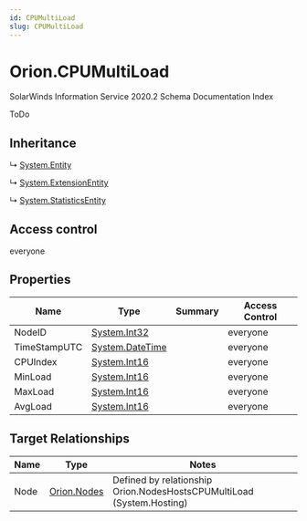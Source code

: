 ```yaml
---
id: CPUMultiLoad
slug: CPUMultiLoad
---
```


# Orion.CPUMultiLoad

SolarWinds Information Service 2020.2 Schema Documentation Index

ToDo

## Inheritance

↳ [System.Entity](./../System/Entity)

↳ [System.ExtensionEntity](./../System/ExtensionEntity)

↳ [System.StatisticsEntity](./../System/StatisticsEntity)

## Access control

everyone

## Properties

| Name | Type | Summary | Access Control |
| ------ | ------ | ------ | ------ |
| NodeID | [System.Int32](https://docs.microsoft.com/en-us/dotnet/api/system.int32) |  | everyone |
| TimeStampUTC | [System.DateTime](https://docs.microsoft.com/en-us/dotnet/api/system.datetime) |  | everyone |
| CPUIndex | [System.Int16](https://docs.microsoft.com/en-us/dotnet/api/system.int16) |  | everyone |
| MinLoad | [System.Int16](https://docs.microsoft.com/en-us/dotnet/api/system.int16) |  | everyone |
| MaxLoad | [System.Int16](https://docs.microsoft.com/en-us/dotnet/api/system.int16) |  | everyone |
| AvgLoad | [System.Int16](https://docs.microsoft.com/en-us/dotnet/api/system.int16) |  | everyone |

## Target Relationships

| Name | Type | Notes |
| ------ | ------ | ------ |
| Node | [Orion.Nodes](./../Orion/Nodes) | Defined by relationship Orion.NodesHostsCPUMultiLoad (System.Hosting) |

